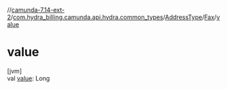//[camunda-7.14-ext-2](../../../../index.md)/[com.hydra_billing.camunda.api.hydra.common_types](../../index.md)/[AddressType](../index.md)/[Fax](index.md)/[value](value.md)

# value

[jvm]\
val [value](value.md): Long
